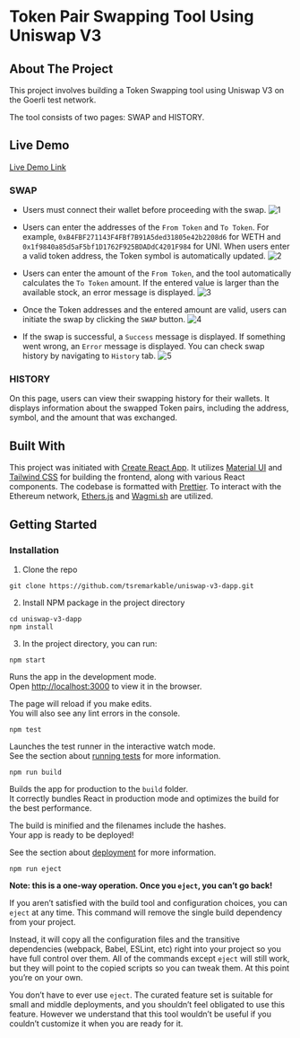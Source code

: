 # Token Pair Swapping Tool Using Uniswap V3

## About The Project
This project involves building a Token Swapping tool using Uniswap V3 on the Goerli test network.

The tool consists of two pages: SWAP and HISTORY.

## Live Demo

[Live Demo Link](https://uniswap-v3-dapp.vercel.app/)

### SWAP
- Users must connect their wallet before proceeding with the swap.
![1](https://github.com/tsremarkable/uniswap-v3-dapp/assets/110060055/970a713c-30d8-4f71-baf0-83c823fecccc)

- Users can enter the addresses of the `From Token` and `To Token`. For example, `0xB4FBF271143F4FBf7B91A5ded31805e42b2208d6` for WETH and `0x1f9840a85d5aF5bf1D1762F925BDADdC4201F984` for UNI. When users enter a valid token address, the Token symbol is automatically updated.
![2](https://github.com/tsremarkable/uniswap-v3-dapp/assets/110060055/aca1aa8b-a45a-49cb-a331-8f77fab569ec)

- Users can enter the amount of the `From Token`, and the tool automatically calculates the `To Token` amount. If the entered value is larger than the available stock, an error message is displayed.
![3](https://github.com/tsremarkable/uniswap-v3-dapp/assets/110060055/a9d2bc3f-74f5-433e-9c40-a2eb622b986d)

- Once the Token addresses and the entered amount are valid, users can initiate the swap by clicking the `SWAP` button.
![4](https://github.com/tsremarkable/uniswap-v3-dapp/assets/110060055/508aeda8-4bb2-4ca5-94df-bd8422024bc2)

- If the swap is successful, a `Success` message is displayed. If something went wrong, an `Error` message is displayed. You can check swap history by navigating to `History` tab.
![5](https://github.com/tsremarkable/uniswap-v3-dapp/assets/110060055/a00eb79f-eceb-420f-8730-24ab004456db)

### HISTORY
On this page, users can view their swapping history for their wallets. It displays information about the swapped Token pairs, including the address, symbol, and the amount that was exchanged.


## Built With
This project was initiated with [Create React App](https://github.com/facebook/create-react-app). It utilizes [Material UI](https://mui.com/material-ui/) and [Tailwind CSS](https://tailwindcss.com/) for building the frontend, along with various React components. The codebase is formatted with [Prettier](https://prettier.io/). To interact with the Ethereum network, [Ethers.js](https://docs.ethers.org/v6/) and [Wagmi.sh](https://wagmi.sh/) are utilized.


## Getting Started
### Installation
1. Clone the repo
```shell
git clone https://github.com/tsremarkable/uniswap-v3-dapp.git
```
2. Install NPM package in the project directory
```shell
cd uniswap-v3-dapp
npm install
```
3. In the project directory, you can run:
```shell
npm start
```

Runs the app in the development mode.\
Open [http://localhost:3000](http://localhost:3000) to view it in the browser.

The page will reload if you make edits.\
You will also see any lint errors in the console.

```shell
npm test
```

Launches the test runner in the interactive watch mode.\
See the section about [running tests](https://facebook.github.io/create-react-app/docs/running-tests) for more information.

```shell
npm run build
```

Builds the app for production to the `build` folder.\
It correctly bundles React in production mode and optimizes the build for the best performance.

The build is minified and the filenames include the hashes.\
Your app is ready to be deployed!

See the section about [deployment](https://facebook.github.io/create-react-app/docs/deployment) for more information.

```shell
npm run eject
```

**Note: this is a one-way operation. Once you `eject`, you can’t go back!**

If you aren’t satisfied with the build tool and configuration choices, you can `eject` at any time. This command will remove the single build dependency from your project.

Instead, it will copy all the configuration files and the transitive dependencies (webpack, Babel, ESLint, etc) right into your project so you have full control over them. All of the commands except `eject` will still work, but they will point to the copied scripts so you can tweak them. At this point you’re on your own.

You don’t have to ever use `eject`. The curated feature set is suitable for small and middle deployments, and you shouldn’t feel obligated to use this feature. However we understand that this tool wouldn’t be useful if you couldn’t customize it when you are ready for it.
